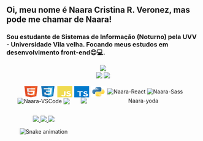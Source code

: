 ## Oi, meu nome é Naara Cristina R. Veronez, mas pode me chamar de Naara!
### Sou estudante de Sistemas de Informação (Noturno) pela UVV - Universidade Vila velha. Focando meus estudos em desenvolvimento front-end😊💻.

<div style="display: inline_block" align="center">
	<img width="500cm" src="https://github-readme-stats.vercel.app/api/top-langs/?username=naaracrv&hide=html&layout=compact&theme=tokyonight&hide_border=true&stroke=0000&background=060A0CD0"/><br>
	<img width="400cm" src="https://github-readme-stats.vercel.app/api?username=naaracrv&theme=tokyonight&show_icons=true&hide_border=true&stroke=0000&background=060A0CD0"/>
	<img width="400cm" src="https://github-readme-streak-stats.herokuapp.com/?user=naaracrv&theme=tokyonight&hide_border=true&stroke=0000"/>
</div>

<div style="display: inline_block" align="center">
	<br>
	<img align="center" alt="Naara-HTML" height="30" width="40" src="https://raw.githubusercontent.com/devicons/devicon/master/icons/html5/html5-original.svg" />
	<img align="center" alt="Naara-CSS" height="30" width="40" src="https://raw.githubusercontent.com/devicons/devicon/master/icons/css3/css3-original.svg" />
	<img align="center" alt="Naara-Js" height="30" width="40" src="https://raw.githubusercontent.com/devicons/devicon/master/icons/javascript/javascript-plain.svg" />
	<img align="center" alt="Naara-Ts" height="30" width="40" src="https://raw.githubusercontent.com/devicons/devicon/master/icons/typescript/typescript-plain.svg" />
	<img align="center" alt="Naara-Py" height="30" width="40" src="https://raw.githubusercontent.com/devicons/devicon/master/icons/python/python-original.svg" />
	<img align="center" alt="Naara-React" height="30" width="40" src="https://cdn.jsdelivr.net/gh/devicons/devicon/icons/react/react-original.svg" />
	<img align="center" alt="Naara-Sass" height="30" width="40" src="https://cdn.jsdelivr.net/gh/devicons/devicon/icons/sass/sass-original.svg" />
	<img align="center" alt="Naara-VSCode" height="30" width="40" src="https://cdn.jsdelivr.net/gh/devicons/devicon/icons/vscode/vscode-original.svg" />
	<img align="center" width="100" src="https://visitor-badge.laobi.icu/badge?page_id=naara_veronez"><!-- numero de visitantes -->
	<img align="right" alt="Naara-yoda" height="180" width="310" src="https://i.pinimg.com/originals/f7/1a/29/f71a298ba0d77cbf935166da99a9f759.gif">
</div>

 ##
 
<div style="display: inline_block" align="center"> 
    <a href="https://www.linkedin.com/in/naara-veronez/" target="_blank">
		<img src="https://img.shields.io/badge/-LinkedIn-%230077B5?style=for-the-badge&logo=linkedin&logoColor=white" target="_blank">
	</a> 
	<a href="https://www.instagram.com/naara_veronez/" target="_blank">
		<img src="https://img.shields.io/badge/-Instagram-%23E4405F?style=for-the-badge&logo=instagram&logoColor=white" target="_blank">
	</a> 
	<a href="https://img.shields.io/badge/Windows-0078D6?style=for-the-badge&logo=windows&logoColor=white" target="_blank">
		<img src="https://img.shields.io/badge/Windows-0078D6?style=for-the-badge&logo=windows&logoColor=white" target="_blank">
	</a>
 
  ![Snake animation](https://github.com/naaracrv/naaracrv/blob/output/github-contribution-grid-snake.svg)
 
	
</div>


